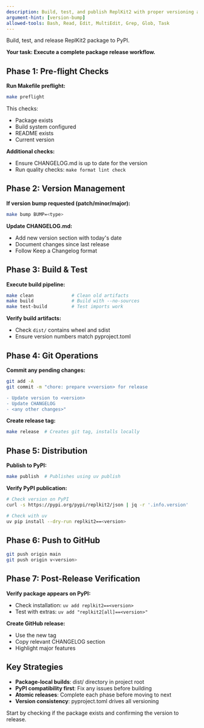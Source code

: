 ```yaml
---
description: Build, test, and publish ReplKit2 with proper versioning and PyPI deployment
argument-hint: [version-bump]
allowed-tools: Bash, Read, Edit, MultiEdit, Grep, Glob, Task
---
```


Build, test, and release ReplKit2 package to PyPI.

**Your task: Execute a complete package release workflow.**

## Phase 1: Pre-flight Checks

**Run Makefile preflight:**
```bash
make preflight
```
This checks:
- Package exists
- Build system configured
- README exists
- Current version

**Additional checks:**
- Ensure CHANGELOG.md is up to date for the version
- Run quality checks: `make format lint check`

## Phase 2: Version Management

**If version bump requested (patch/minor/major):**
```bash
make bump BUMP=<type>
```

**Update CHANGELOG.md:**
- Add new version section with today's date
- Document changes since last release
- Follow Keep a Changelog format

## Phase 3: Build & Test

**Execute build pipeline:**
```bash
make clean              # Clean old artifacts
make build              # Build with --no-sources
make test-build         # Test imports work
```

**Verify build artifacts:**
- Check `dist/` contains wheel and sdist
- Ensure version numbers match pyproject.toml

## Phase 4: Git Operations

**Commit any pending changes:**
```bash
git add -A
git commit -m "chore: prepare v<version> for release

- Update version to <version>
- Update CHANGELOG
- <any other changes>"
```

**Create release tag:**
```bash
make release  # Creates git tag, installs locally
```

## Phase 5: Distribution

**Publish to PyPI:**
```bash
make publish  # Publishes using uv publish
```

**Verify PyPI publication:**
```bash
# Check version on PyPI
curl -s https://pypi.org/pypi/replkit2/json | jq -r '.info.version'

# Check with uv
uv pip install --dry-run replkit2==<version>
```

## Phase 6: Push to GitHub

```bash
git push origin main
git push origin v<version>
```

## Phase 7: Post-Release Verification

**Verify package appears on PyPI:**
- Check installation: `uv add replkit2==<version>`
- Test with extras: `uv add "replkit2[all]==<version>"`

**Create GitHub release:**
- Use the new tag
- Copy relevant CHANGELOG section
- Highlight major features

## Key Strategies

- **Package-local builds**: dist/ directory in project root
- **PyPI compatibility first**: Fix any issues before building
- **Atomic releases**: Complete each phase before moving to next
- **Version consistency**: pyproject.toml drives all versioning

Start by checking if the package exists and confirming the version to release.